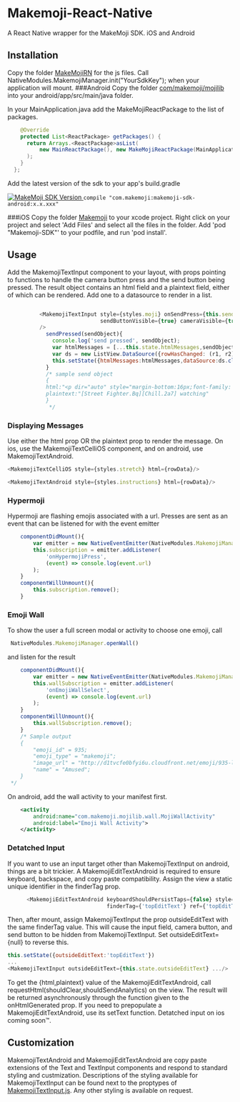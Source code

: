 # Makemoji-React-Native

A React Native wrapper for the MakeMoji SDK. iOS and Android

## Installation
Copy the folder [MakeMojiRN](MakeMojiRN) for the js files.
Call NativeModules.MakemojiManager.init("YourSdkKey"); when your application will mount.
###Android
Copy the folder [com/makemoji/mojilib](android/app/src/main/java/com/makemoji/mojilib) into your android/app/src/main/java folder.

In your MainApplication.java add the MakeMojiReactPackage to the list of packages.
```java
    @Override
    protected List<ReactPackage> getPackages() {
      return Arrays.<ReactPackage>asList(
          new MainReactPackage(), new MakeMojiReactPackage(MainApplication.this)
      );
    }
  };
```
Add the latest version of the sdk to your app's build.gradle 

[ ![MakeMoji SDK Version](https://api.bintray.com/packages/mm/maven/com.makemoji%3Amakemoji-sdk-android/images/download.svg) ](https://bintray.com/mm/maven/com.makemoji%3Amakemoji-sdk-android/_latestVersion)
``` compile "com.makemoji:makemoji-sdk-android:x.x.xxx" ```

###iOS
Copy the folder [Makemoji](ios/Makemoji) to your xcode project. Right click on your project
and select 'Add Files' and select all the files in the folder.
Add 'pod "Makemoji-SDK"' to your podfile, and run 'pod install'.


## Usage
Add the MakemojiTextInput component to your layout, with props pointing to functions to handle the camera button press and the send button being pressed.
The result object contains an html field and a plaintext field, either of which can be rendered.
Add one to a datasource to render in a list.
```javascript

          <MakemojiTextInput style={styles.moji} onSendPress={this.sendPressed.bind(this)} 
                             sendButtonVisible={true} cameraVisible={true} onCameraPress={this.log}
          />
            sendPressed(sendObject){
              console.log('send pressed', sendObject);
              var htmlMessages = [...this.state.htmlMessages,sendObject.html];
              var ds = new ListView.DataSource({rowHasChanged: (r1, r2) => r1 !== r2});
              this.setState({htmlMessages:htmlMessages,dataSource:ds.cloneWithRows(htmlMessages)});
            }
            /* sample send object
            {
            html:"<p dir="auto" style="margin-bottom:16px;font-family:'.Helvetica Neue Interface';font-size:16px;"><span style="color:#000000;"><img style="vertical-align:text-bottom;width:20px;height:20px;" id="734"src="https://d1tvcfe0bfyi6u.cloudfront.net/emoji/734-large@2x.png" name="Street Fighter" link=""><img style="vertical-align:text-bottom;width:20px;height:20px;" id="9927"src="https://d1tvcfe0bfyi6u.cloudfront.net/emoji/9927-large@2x.png" name="Chill" link=""> watching</p>"
            plaintext:"[Street Fighter.Bq][Chill.2a7] watching"
            }
             */
```

### Displaying Messages
Use either the html prop OR the plaintext prop to render the message. On ios, use the MakemojiTextCelliOS component, and on android, use MakemojiTextAndroid.
```javascript
<MakemojiTextCelliOS style={styles.stretch} html={rowData}/>

<MakemojiTextAndroid style={styles.instructions} html={rowData}/>

```

### Hypermoji
Hypermoji are flashing emojis associated with a url.
 Presses are sent as an event that can be listened for with the event emitter
```javascript
    componentDidMount(){
        var emitter = new NativeEventEmitter(NativeModules.MakemojiManager);
        this.subscription = emitter.addListener(
            'onHypermojiPress',
            (event) => console.log(event.url)
        );
    }
    componentWillUnmount(){
        this.subscription.remove();
    }
 ```

### Emoji Wall
To show the user a full screen modal or activity to choose one emoji, call
```javascript
 NativeModules.MakemojiManager.openWall() 
 ```
 and listen for the result

```javascript
    componentDidMount(){
        var emitter = new NativeEventEmitter(NativeModules.MakemojiManager);
        this.wallSubscription = emitter.addListener(
            'onEmojiWallSelect',
            (event) => console.log(event.url)
        );
    }
    componentWillUnmount(){
        this.wallSubscription.remove();
    }
    /* Sample output
    {
        "emoji_id" = 935;
        "emoji_type" = "makemoji";
        "image_url" = "http://d1tvcfe0bfyi6u.cloudfront.net/emoji/935-large@2x.png";
        "name" = "Amused";
    }
 */
```
On android, add the wall activity to your manifest first.
```xml
    <activity
        android:name="com.makemoji.mojilib.wall.MojiWallActivity"
        android:label="Emoji Wall Activity">
    </activity>
```
 
### Detatched Input
If you want to use an input target other than MakemojiTextInput on android, things are a bit trickier. A MakemojiEditTextAndroid is required
to ensure keyboard, backspace, and copy paste compatibility. Assign the view a static unique identifier in the finderTag prop.

```javascript
      <MakemojiEditTextAndroid keyboardShouldPersistTaps={false} style={[styles.editText,{fontSize:this.state.textSize}]}
                               finderTag={'topEditText'} ref={'topEditText'} onHtmlGenerated={this.sendPressed.bind(this)}/>
```
Then, after mount, assign MakemojiTextInput the prop outsideEditText with the same finderTag value.
 This will cause the input field, camera button, and send button to be hidden from MakemojiTextInput.
 Set outsideEditText={null} to reverse
this. 
```javascript
this.setState({outsideEditText:'topEditText'})
...
<MakemojiTextInput outsideEditText={this.state.outsideEditText} .../>

```

To get the {html,plaintext} value of the MakemojiEditTextAndroid, call requestHtml(shouldClear,shouldSendAnalytics) on the view. 
The result will be returned asynchronously through the function given to the onHtmlGenerated prop.
If you need to prepopulate a MakemojiEditTextAndroid, use its setText function.
Detatched input on ios coming soon™.

## Customization
MakemojiTextAndroid and MakemojiEditTextAndroid are copy paste extensions of the Text and TextInput components and respond to standard styling
and custmization. Descriptions of the styling available for MakemojiTextInput can be found next to the proptypes of
[MakemojiTextInput.js](MakemojiRN/MakemojiTextInput.js). Any other styling is available on request.
